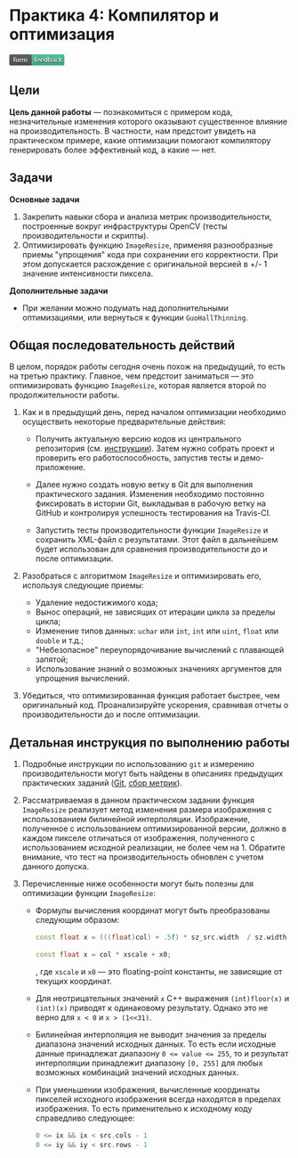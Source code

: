 # Практика 4: Компилятор и оптимизация

[![Feedback](feedback.png)][feedback_day4]

## Цели

__Цель данной работы__ — познакомиться с примером кода, незначительные изменения
которого оказывают существенное влияние на производительность. В частности, нам
предстоит увидеть на практическом примере, какие оптимизации помогают
компилятору генерировать более эффективный код, а какие — нет.

## Задачи

__Основные задачи__

  1. Закрепить навыки сбора и анализа метрик производительности, построенные
     вокруг инфраструктуры OpenCV (тесты производительности и скрипты).
  1. Оптимизировать функцию `ImageResize`, применяя разнообразные приемы
     "упрощения" кода при сохранении его корректности. При этом допускается
     расхождение с оригинальной версией в +/- 1 значение интенсивности пиксела.

__Дополнительные задачи__

  - При желании можно подумать над дополнительными оптимизациями, или вернуться
    к функции `GuoHallThinning`.

## Общая последовательность действий

В целом, порядок работы сегодня очень похож на предыдущий, то есть на третью
практику. Главное, чем предстоит заниматься — это оптимизировать функцию
`ImageResize`, которая является второй по продолжительности работы.

  1. Как и в предыдущий день, перед началом оптимизации необходимо осуществить
     некоторые предварительные действия:

     - Получить актуальную версию кодов из центрального репозитория (см.
       [инструкции][git-update]). Затем нужно собрать проект и проверить его
       работоспособность, запустив тесты и демо-приложение.

     - Далее нужно создать новую ветку в Git для выполнения практического
       задания. Изменения необходимо постоянно фиксировать в истории Git,
       выкладывая в рабочую ветку на GitHub и контролируя успешность
       тестирования на Travis-CI.

     - Запустить тесты производительности функции `ImageResize` и сохранить
       XML-файл с результатами. Этот файл в дальнейшем будет использован для
       сравнения производительности до и после оптимизации.

  1. Разобраться с алгоритмом `ImageResize` и оптимизировать его, используя
     следующие приемы:
     - Удаление недостижимого кода;
     - Вынос операций, не зависящих от итерации цикла за пределы цикла;
     - Изменение типов данных: `uchar` или `int`, `int` или `uint`, `float` или
       `double`  и т.д.;
     - "Небезопасное" переупорядочивание вычислений с плавающей запятой;
     - Использование знаний о возможных значениях аргументов для упрощения
       вычислений.

  1. Убедиться, что оптимизированная функция работает быстрее, чем оригинальный
     код. Проанализируйте ускорения, сравнивая отчеты о производительности до и
     после оптимизации.

## Детальная инструкция по выполнению работы

  1. Подробные инструкции по использованию `git` и измерению производительности
     могут быть найдены в описаниях предыдущих практических заданий
     ([Git][git-update], [сбор метрик][collect-metrics]).

  1. Рассматриваемая в данном практическом задании функция `ImageResize`
     реализует метод изменения размера изображения с использованием билинейной
     интерполяции. Изображение, полученное с использованием оптимизированной
     версии, должно в каждом пикселе отличаться от изображения, полученного с
     использованием исходной реализации, не более чем на 1. Обратите внимание,
     что тест на производительность обновлен с учетом данного допуска.

  1. Перечисленные ниже особенности могут быть полезны для оптимизации
     функции `ImageResize`:
     - Формулы вычисления координат могут быть преобразованы следующим образом:

       ```cpp
       const float x = (((float)col) + .5f) * sz_src.width  / sz.width  - .5f;
       ```

       ```cpp
       const float x = col * xscale + x0;
       ```

       , где `xscale` и `x0` — это floating-point константы, не зависящие от
       текущих координат.

     - Для неотрицательных значений `x` С++ выражения `(int)floor(x)` и
       `(int)(x)` приводят к одинаковому результату. Однако это не верно для `x
       < 0` и `x > (1<<31)`.

     - Билинейная интерполяция не выводит значения за пределы диапазона значений
       исходных данных. То есть если исходные данные принадлежат диапазону `0 <=
       value <= 255`, то и результат интерполяции принадлежит диапазону `[0,
       255]` для любых возможных комбинаций значений исходных данных.

     - При уменьшении изображения, вычисленные координаты пикселей исходного
       изображения всегда находятся в пределах изображения. То есть
       применительно к исходному коду справедливо следующее:

       ```cpp
       0 <= ix && ix < src.cols - 1
       0 <= iy && iy < src.rows - 1
       ```

<!-- LINKS -->

[git-update]:      https://github.com/itseez-academy/itseez-ws-2016-practice/blob/master/docs/practice2-profiling-and-benchmarking.md#Получение-актуальной-версии-исходных-файлов
[collect-metrics]: https://github.com/itseez-academy/itseez-ws-2016-practice/blob/master/docs/practice3-memory.md#Сбор-первоначальных-метрик-производительности
[feedback_day4]:   https://docs.google.com/forms/d/1s2CBJudCw_u-ws-Rzc0drC9sAi6Ham3-9fOWuTtMjBQ/viewform
